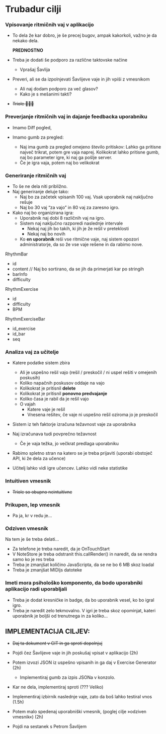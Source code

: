 # Trubadur cilji

 

### Vpisovanje ritmičnih vaj v aplikacijo

- To dela že kar dobro, je še precej bugov, ampak kakorkoli, važno je da nekako dela.

    **PREDNOSTNO**

- Treba je dodati še podporo za različne taktovske načine

    - Vprašaj Šavlija

- Preveri, ali se da izpolnjevati Šavlijeve vaje in jih vpiši z vmesnikom

    - Ali naj dodam podporo za več glasov?
    - Kako je s mešanimi takti?

- ~~Triole 💩💩😢~~



### Preverjanje ritmičnih vaj in dajanje feedbacka uporabniku

- Imamo Diff pogled, 

- Imamo gumb za pregled:

    - Naj ima gumb za pregled omejeno število pritiskov: Lahko ga pritisne največ trikrat, potem gre vaja naprej. Kolikokrat lahko pritisne gumb, naj bo parameter igre, ki naj ga pošlje server.
    - Če je igra vaja, potem naj bo velikokrat

    

 ### Generiranje ritmičnih vaj

- To še ne dela niti približno.
- Naj generiranje deluje tako:
    - Naj bo za začetek vpisanih 100 vaj. Vsak uporabnik naj naključno rešuje
    - Naj bo 30 vaj “za vajo” in 80 vaj za zaresno igro.
- Kako naj bo organizirana igra:
    - Uporabnik naj dobi 8 različnih vaj na igro.
    - Sistem naj naključno razporedi naslednje intervale
        - Nekaj naj jih bo takih, ki jih je že rešil v preteklosti
        - Nekaj naj bo novih
    - Ko **en uporabnik** reši vse ritmične vaje, naj sistem opozori administratorje, da so že vse vaje rešene in da rabimo nove.

 

RhythmBar

- id
- content // Naj bo sortirano, da se jih da primerjati kar po stringih
- barInfo
- difficulty

RhythmExercise

- id
- difficulty
- BPM

RhythmExerciseBar

- id_exercise
- id_bar
- seq



### Analiza vaj za učitelje

- Katere podatke sistem zbira
    - Ali je uspešno rešil vajo (rešil / preskočil / ni uspel rešiti v omejenih poskusih)
    - Koliko napačnih poskusov oddaje na vajo
    - Kolikokrat je pritisnil **delete**
    - Kolikokrat je pritisnil **ponovno predvajanje**
    - Koliko časa je rabil da je rešil vajo
    - O vajah
        - Katere vaje je rešil
        - Vnesena rešitev, če vaje ni uspešno rešil oziroma jo je preskočil
- Sistem iz teh faktorje izračuna težavnost vaje za uporabnika
- Naj izračunava tudi povprečno težavnost
    - Če je vaja težka, jo večkrat predlaga uporabniku

- Rabimo spletno stran na katero se je treba prijaviti (uporabi obstoječ API, ki že dela za učence)
- Učitelj lahko vidi igre učencev. Lahko vidi neke statistike



### Intuitiven vmesnik 

- ~~Triole so obupno neintuitivne~~




### Prikupen, lep vmesnik

- Pa ja, kr v redu je…



### Odziven vmesnik 

Na tem je še treba delati…

-  Za telefone je treba naredit, da je OnTouchStart
- V NoteStore je treba odstranit this.callRender() in naredit, da se rendra samo ko je res treba 
- Treba je zmanjšat količino JavaScripta, da se ne bo 6 MB skoz loadal
- Treba je zmanjšat MIDIjs datoteke 



### Imeti mora psihološko komponento, da bodo uporabniki aplikacijo radi uporabljali

- Treba je dodat kresničke in badge, da bo uporabnik vesel, ko bo igral igro.
- Treba je naredit zelo tekmovalno. V igri je treba skoz opominjat, kateri uporabnik je boljši od trenutnega in za koliko…



## IMPLEMENTACIJA CILJEV:

- ~~Daj ta dokument v GIT in ga sproti dopolnjuj~~

- Pojdi čez Šavlijeve vaje in jih poskušaj vpisat v aplikacijo (2h)

- Potem izvozi JSON iz uspešno vpisanih in ga daj v Exercise Generator (2h)
    - Implementiraj gumb za izpis JSONa v konzolo. 
- Kar ne dela, implementiraj sproti (??? Veliko)

- Implementiraj izbirnik naslednje vaje, zato da boš lahko testiral vnos (1.5h)

- Potem malo spedenaj uporabniški vmesnik, (poglej cilje »odziven vmesnik«)  (2h)

- Pojdi na sestanek s Petrom Šavlijem